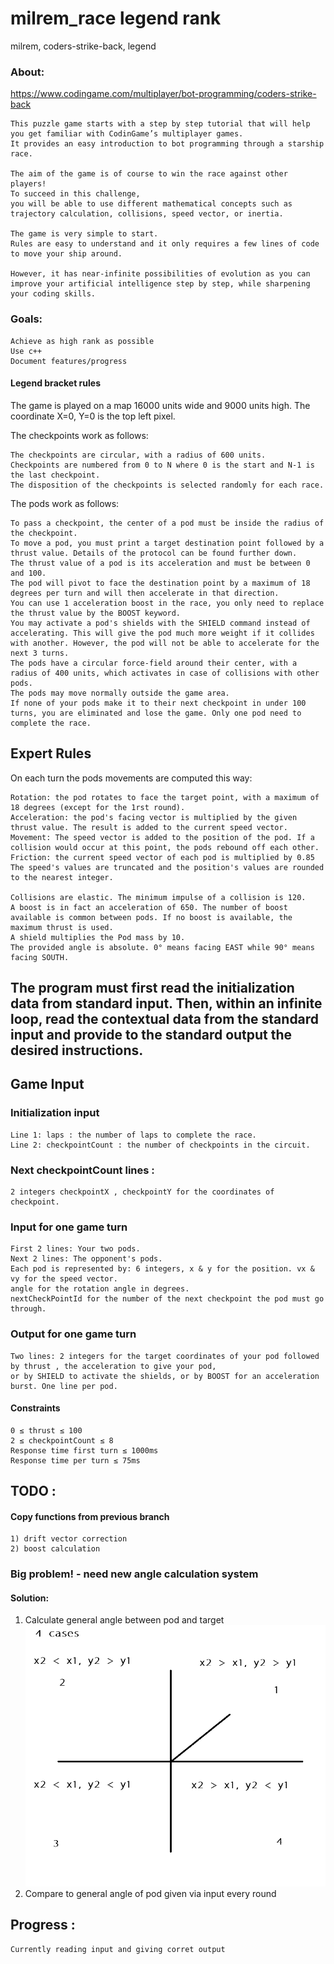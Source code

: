 # milrem_race legend rank
milrem, coders-strike-back, legend

### About:

https://www.codingame.com/multiplayer/bot-programming/coders-strike-back

	This puzzle game starts with a step by step tutorial that will help 
	you get familiar with CodinGame’s multiplayer games. 
	It provides an easy introduction to bot programming through a starship race.

	The aim of the game is of course to win the race against other players! 
	To succeed in this challenge, 
	you will be able to use different mathematical concepts such as 
	trajectory calculation, collisions, speed vector, or inertia.

	The game is very simple to start. 
	Rules are easy to understand and it only requires a few lines of code to move your ship around.

	However, it has near-infinite possibilities of evolution as you can improve your artificial intelligence step by step, while sharpening your coding skills.

	
### Goals:

	Achieve as high rank as possible
	Use c++
	Document features/progress


#### Legend bracket rules

The game is played on a map 16000 units wide and 9000 units high. The coordinate X=0, Y=0 is the top left pixel.

The checkpoints work as follows:

    The checkpoints are circular, with a radius of 600 units.
    Checkpoints are numbered from 0 to N where 0 is the start and N-1 is the last checkpoint.
    The disposition of the checkpoints is selected randomly for each race.

The pods work as follows:

    To pass a checkpoint, the center of a pod must be inside the radius of the checkpoint.
    To move a pod, you must print a target destination point followed by a thrust value. Details of the protocol can be found further down.
    The thrust value of a pod is its acceleration and must be between 0 and 100.
    The pod will pivot to face the destination point by a maximum of 18 degrees per turn and will then accelerate in that direction.
    You can use 1 acceleration boost in the race, you only need to replace the thrust value by the BOOST keyword.
    You may activate a pod's shields with the SHIELD command instead of accelerating. This will give the pod much more weight if it collides with another. However, the pod will not be able to accelerate for the next 3 turns.
    The pods have a circular force-field around their center, with a radius of 400 units, which activates in case of collisions with other pods.
    The pods may move normally outside the game area.
    If none of your pods make it to their next checkpoint in under 100 turns, you are eliminated and lose the game. Only one pod need to complete the race.


## Expert Rules
On each turn the pods movements are computed this way:

    Rotation: the pod rotates to face the target point, with a maximum of 18 degrees (except for the 1rst round).
    Acceleration: the pod's facing vector is multiplied by the given thrust value. The result is added to the current speed vector.
    Movement: The speed vector is added to the position of the pod. If a collision would occur at this point, the pods rebound off each other.
    Friction: the current speed vector of each pod is multiplied by 0.85
    The speed's values are truncated and the position's values are rounded to the nearest integer.

	Collisions are elastic. The minimum impulse of a collision is 120.
	A boost is in fact an acceleration of 650. The number of boost available is common between pods. If no boost is available, the maximum thrust is used.
	A shield multiplies the Pod mass by 10.
	The provided angle is absolute. 0° means facing EAST while 90° means facing SOUTH.
	
## The program must first read the initialization data from standard input. Then, within an infinite loop, read the contextual data from the standard input and provide to the standard output the desired instructions.

##   Game Input
### Initialization input
	Line 1: laps : the number of laps to complete the race.
	Line 2: checkpointCount : the number of checkpoints in the circuit.
### Next checkpointCount lines : 
	2 integers checkpointX , checkpointY for the coordinates of checkpoint.
### Input for one game turn
	First 2 lines: Your two pods.
	Next 2 lines: The opponent's pods.
	Each pod is represented by: 6 integers, x & y for the position. vx & vy for the speed vector. 
	angle for the rotation angle in degrees. 
	nextCheckPointId for the number of the next checkpoint the pod must go through.

### Output for one game turn
	Two lines: 2 integers for the target coordinates of your pod followed by thrust , the acceleration to give your pod, 
	or by SHIELD to activate the shields, or by BOOST for an acceleration burst. One line per pod.
	
#### Constraints
	0 ≤ thrust ≤ 100
	2 ≤ checkpointCount ≤ 8
	Response time first turn ≤ 1000ms
	Response time per turn ≤ 75ms

## TODO :
#### Copy functions from previous branch
	1) drift vector correction
	2) boost calculation
### Big problem! - need new angle calculation system
#### Solution: 
1) Calculate general angle between pod and target 
![Alt text](doc/images/6_angle_cases.png?raw=true "angle calculation cases")
2) Compare to general angle of pod given via input every round
## Progress :

	Currently reading input and giving corret output
